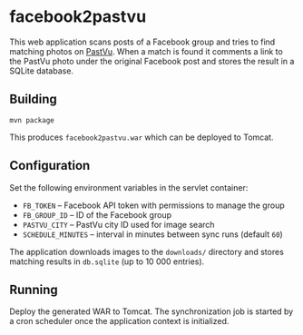 # facebook2pastvu

This web application scans posts of a Facebook group and tries to find matching photos on [PastVu](https://pastvu.com). When a match is found it comments a link to the PastVu photo under the original Facebook post and stores the result in a SQLite database.

## Building

```
mvn package
```

This produces `facebook2pastvu.war` which can be deployed to Tomcat.

## Configuration

Set the following environment variables in the servlet container:

- `FB_TOKEN` – Facebook API token with permissions to manage the group
- `FB_GROUP_ID` – ID of the Facebook group
- `PASTVU_CITY` – PastVu city ID used for image search
- `SCHEDULE_MINUTES` – interval in minutes between sync runs (default `60`)

The application downloads images to the `downloads/` directory and stores matching results in `db.sqlite` (up to 10 000 entries).

## Running

Deploy the generated WAR to Tomcat. The synchronization job is started by a cron scheduler once the application context is initialized.
